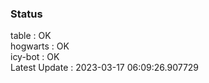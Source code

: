 ### Status


table : OK  
hogwarts : OK  
icy-bot : OK  
Latest Update : 2023-03-17 06:09:26.907729
